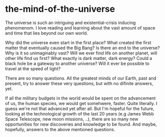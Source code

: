 # the-mind-of-the-universe

The universe is such an intriguing and existential-crisis inducing phenomenom. I love reading and learning about the vast amount of space and time that lies beyond our own world.

Why did the universe even start in the first place? What created the first matter that eventually caused the Big Bang? Is there an end to the universe? Why is it so unimaginably vast? Will we ever find life on another planet, will other life find us first? What exactly is dark matter, dark energy? Could a black hole be a gateway to another universe? Will it ever be possible to travel at the speed of light?

There are so many questions. All the greatest minds of our Earth, past and present, try to answer these very questions, but with no difinite answers, yet.

If all the military budgets in the world would be spent on the advancement of us, the human species, we would get somehwere, faster. Quite literally. I guess we're not that advanced yet after all. 
But I'm hopeful for the future, looking at the technological growth of the last 20 years (e.g James Webb Space Telescope, new moon missions, ..), there are so many new opportunities for new discoveries and knowledge to be found. And maybe, hopefully, answers to the above mentioned questions.
